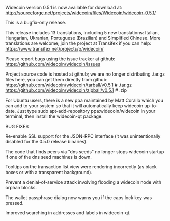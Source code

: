 Widecoin version 0.5.1 is now available for download at:
http://sourceforge.net/projects/widecoin/files/Widecoin/widecoin-0.5.1/

This is a bugfix-only release.

This release includes 13 translations, including 5 new translations:
Italian, Hungarian, Ukranian, Portuguese (Brazilian) and Simplified Chinese.
More translations are welcome; join the project at Transifex if you can help:
https://www.transifex.net/projects/p/widecoin/

Please report bugs using the issue tracker at github:
https://github.com/widecoin/widecoin/issues

Project source code is hosted at github; we are no longer
distributing .tar.gz files here, you can get them
directly from github:
https://github.com/widecoin/widecoin/tarball/v0.5.1  # .tar.gz
https://github.com/widecoin/widecoin/zipball/v0.5.1  # .zip

For Ubuntu users, there is a new ppa maintained by Matt Corallo which
you can add to your system so that it will automatically keep
widecoin up-to-date.  Just type
sudo apt-add-repository ppa:widecoin/widecoin
in your terminal, then install the widecoin-qt package.


BUG FIXES

Re-enable SSL support for the JSON-RPC interface (it was unintentionally
disabled for the 0.5.0 release binaries).

The code that finds peers via "dns seeds" no longer stops widecoin startup
if one of the dns seed machines is down.

Tooltips on the transaction list view were rendering incorrectly (as black boxes
or with a transparent background).

Prevent a denial-of-service attack involving flooding a widecoin node with
orphan blocks.

The wallet passphrase dialog now warns you if the caps lock key was pressed.

Improved searching in addresses and labels in widecoin-qt.
